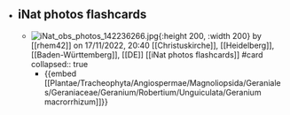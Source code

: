 - ## iNat photos flashcards
	- ![iNat_obs_photos_142236266.jpg](../assets/iNat_photos/iNat_obs_photos_142236266.jpg){:height 200, :width 200}
	  by [[rhem42]] on 17/11/2022, 20:40 
	  [[Christuskirche]], [[Heidelberg]], [[Baden-Württemberg]], [[DE]]
	  [[iNat photos flashcards]] #card
	  collapsed:: true
		- {{embed [[Plantae/Tracheophyta/Angiospermae/Magnoliopsida/Geraniales/Geraniaceae/Geranium/Robertium/Unguiculata/Geranium macrorrhizum]]}}